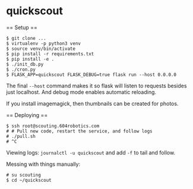 quickscout
==========

== Setup ==
```
$ git clone ...
$ virtualenv -p python3 venv
$ source venv/bin/activate
$ pip install -r requirements.txt
$ pip install -e .
$ ./init_db.py
$ ./cron.py
$ FLASK_APP=quickscout FLASK_DEBUG=true flask run --host 0.0.0.0
```

The final `--host` command makes it so flask will listen to requests
besides just localhost. And debug mode enables automatic reloading.

If you install imagemagick, then thumbnails can be created for photos.

== Deploying ==
```
$ ssh root@scouting.604robotics.com
# # Pull new code, restart the service, and follow logs
# ./pull.sh
# ^C
```

Viewing logs: `journalctl -u quickscout` and add `-f` to tail and follow.

Messing with things manually:
```
# su scouting
$ cd ~/quickscout
```
